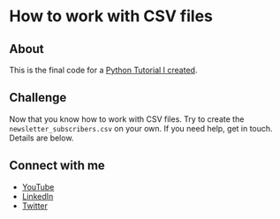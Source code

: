 # How to work with CSV files

## About

This is the final code for a [Python Tutorial I created](https://youtu.be/iy4N5Y3bRvA).

## Challenge
Now that you know how to work with CSV files. Try to create the `newsletter_subscribers.csv` on your own. If you need help, get in touch. Details are below. 

## Connect with me
- [YouTube](https://youtube.com/c/RevalGovender)
- [LinkedIn](https://uk.linkedin.com/in/reval-govender-0ba14860)
- [Twitter](https://twitter.com/RevalGovender)